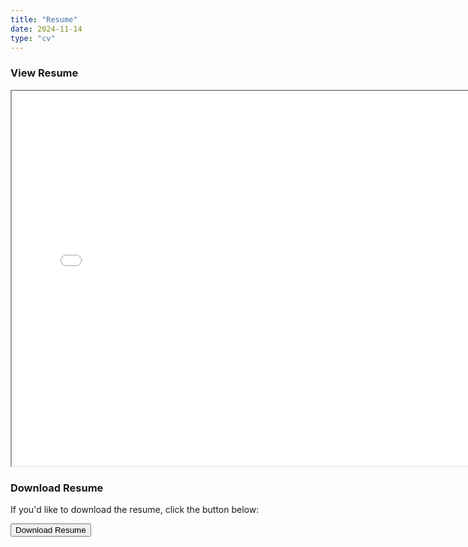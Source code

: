 ```yaml
---
title: "Resume"
date: 2024-11-14
type: "cv"
---
```


### View Resume

<iframe src="/files/resume.pdf" width="150%" height="600px"></iframe>

### Download Resume

If you'd like to download the resume, click the button below:

<a href="/files/resume.pdf" download="My-Resume.pdf">
  <button class="download-btn">Download Resume</button>
</a>

